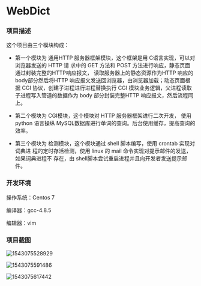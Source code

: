 # WebDict



### 项目描述

这个项目由三个模块构成：

- 第一个模块为 通用HTTP 服务器框架模块，这个框架是用 C语言实现，可以对浏览器发送的 HTTP 请 求中的 GET 方法和 POST 方法进行响应，静态页面通过封装完整的HTTP响应报文， 读取服务器上的静态资源作为HTTP 响应的body部分然后将HTTP 响应报文发送回浏览器，由浏览器加载；动态页面根据 CGI 协议，创建子进程进行进程替换执行 CGI 模块业务逻辑，父进程读取子进程写入管道的数据作为 body 部分封装完整HTTP 响应报文，然后流程同上。 

- 第二个模块为 CGI模块，这个模块对 HTTP 服务器框架进行二次开发， 使用 python 语言操纵 MySQL数据库进行单词的查询。后台使用缓存，提高查询的效率。

- 第三个模块为 检测模块，这个模块通过 shell 脚本编写，使用 crontab 实现对词典进 程的定时存活检测，使用 linux 的 mail 命令实现对提示邮件的发送，如果词典进程不 存在，由 shell脚本尝试重启进程并且向开发者发送提示邮件。

### 开发环境

操作系统：Centos 7

编译器：gcc-4.8.5

编辑器：vim

### 项目截图



![1543075528929](/root/YAB/WebDict/demon/p1.jpg)



![1543075591486](/root/YAB/WebDict/demon/p2.jpg)



![1543075617442](/root/YAB/WebDict/demon/p3.jpg)
